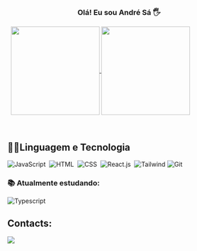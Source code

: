 


<h3 align="center">Olá! Eu sou André Sá 🖐</h3>&nbsp;


  <a href="https://github.com/anuraghazra/github-readme-stats">
  <img height=200 align="center" src="https://github-readme-stats.vercel.app/api?username=andre-webcode&bg_color=00000000" />
</a>
<a href="https://github.com/anuraghazra/convoychat">
  <img height=200 align="center" src="https://github-readme-stats.vercel.app/api/top-langs?username=andre-webcode&layout=compact&langs_count=8&card_width=320&bg_color=00000000" />
</a>
  
 
 &nbsp;
 &nbsp;



## 👨‍💻Linguagem e Tecnologia

![JavaScript](https://img.shields.io/badge/JavaScript-F7DF1E?style=for-the-badge&logo=javascript&logoColor=black)&nbsp;
![HTML](https://img.shields.io/badge/HTML5-E34F26?style=for-the-badge&logo=html5&logoColor=white)&nbsp;
![CSS](https://img.shields.io/badge/CSS3-1572B6?style=for-the-badge&logo=css3&logoColor=white)&nbsp;
![React.js](https://img.shields.io/badge/React-20232A?style=for-the-badge&logo=react&logoColor=61DAFB)&nbsp;
![Tailwind](https://img.shields.io/badge/Tailwind_CSS-38B2AC?style=for-the-badge&logo=tailwind-css&logoColor=white)
![Git](https://img.shields.io/badge/GIT-E44C30?style=for-the-badge&logo=git&logoColor=white)&nbsp;





### 📚 Atualmente estudando:
![Typescript](https://img.shields.io/badge/TypeScript-007ACC?style=for-the-badge&logo=typescript&logoColor=white)&nbsp;
&nbsp;
## Contacts:

<div> 
</a>
<a href="https://www.linkedin.com/in/andre-sá/" target="_blank"><img src="https://img.shields.io/badge/-LinkedIn-%230077B5?style=for-the-badge&logo=linkedin&logoColor=white"  target="_blank"></a> 
</div>&nbsp;&nbsp;
 

